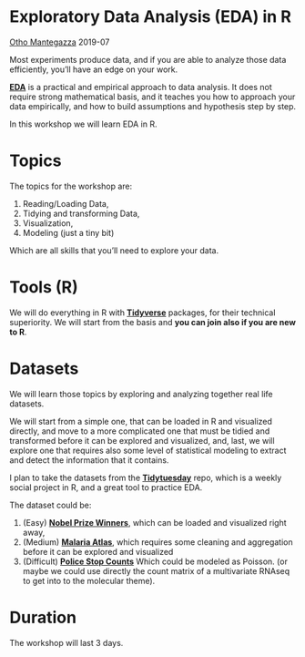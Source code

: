 Exploratory Data Analysis (EDA) in R
================
[Otho Mantegazza](https://otho.netlify.com)
2019-07

Most experiments produce data, and if you are able to analyze those data
efficiently, you’ll have an edge on your work.

[**EDA**](https://r4ds.had.co.nz/exploratory-data-analysis.html) is a
practical and empirical approach to data analysis. It does not require
strong mathematical basis, and it teaches you how to approach your data
empirically, and how to build assumptions and hypothesis step by step.

In this workshop we will learn EDA in R.

# Topics

The topics for the workshop are:

1.  Reading/Loading Data,
2.  Tidying and transforming Data,
3.  Visualization,
4.  Modeling (just a tiny bit)

Which are all skills that you’ll need to explore your data.

# Tools (R)

We will do everything in R with
[**Tidyverse**](https://www.tidyverse.org/) packages, for their
technical superiority. We will start from the basis and **you can join
also if you are new to R**.

# Datasets

We will learn those topics by exploring and analyzing together real life
datasets.

We will start from a simple one, that can be loaded in R and visualized
directly, and move to a more complicated one that must be tidied and
transformed before it can be explored and visualized, and, last, we will
explore one that requires also some level of statistical modeling to
extract and detect the information that it contains.

I plan to take the datasets from the
[**Tidytuesday**](https://github.com/rfordatascience/tidytuesday) repo,
which is a weekly social project in R, and a great tool to practice EDA.

The dataset could be:

1.  (Easy) [**Nobel Prize
    Winners**](https://github.com/rfordatascience/tidytuesday/blob/master/data/2019/2019-05-14/nobel_winners.csv),
    which can be loaded and visualized right away,
2.  (Medium) [**Malaria
    Atlas**](https://github.com/rfordatascience/tidytuesday/tree/master/data/2018/2018-11-13),
    which requires some cleaning and aggregation before it can be
    explored and visualized
3.  (Difficult) [**Police Stop
    Counts**](https://github.com/rfordatascience/tidytuesday/tree/master/data/2019/2019-03-19)
    Which could be modeled as Poisson. (or maybe we could use directly
    the count matrix of a multivariate RNAseq to get into to the
    molecular theme).

# Duration

The workshop will last 3 days.
